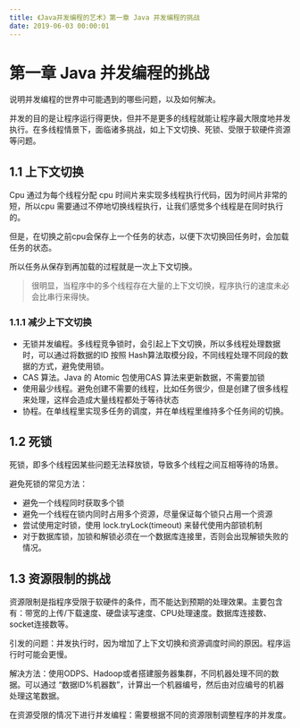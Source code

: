 ```yaml
---
title: 《Java并发编程的艺术》第一章 Java 并发编程的挑战
date: 2019-06-03 00:00:01
---
```

# 第一章 Java 并发编程的挑战

说明并发编程的世界中可能遇到的哪些问题，以及如何解决。

并发的目的是让程序运行得更快，但并不是更多的线程就能让程序最大限度地并发执行。在多线程情景下，面临诸多挑战，如上下文切换、死锁、受限于软硬件资源等问题。

## 1.1 上下文切换

Cpu 通过为每个线程分配 cpu 时间片来实现多线程执行代码，因为时间片非常的短，所以cpu 需要通过不停地切换线程执行，让我们感觉多个线程是在同时执行的。

但是，在切换之前cpu会保存上一个任务的状态，以便下次切换回任务时，会加载任务的状态。

所以任务从保存到再加载的过程就是一次上下文切换。

> 很明显，当程序中的多个线程存在大量的上下文切换，程序执行的速度未必会比串行来得快。

### 1.1.1 减少上下文切换

- 无锁并发编程。多线程竞争锁时，会引起上下文切换，所以多线程处理数据时，可以通过将数据的ID 按照 Hash算法取模分段，不同线程处理不同段的数据的方式，避免使用锁。
- CAS 算法。Java 的 Atomic 包使用CAS 算法来更新数据，不需要加锁
- 使用最少线程。避免创建不需要的线程，比如任务很少，但是创建了很多线程来处理，这样会造成大量线程都处于等待状态
- 协程。在单线程里实现多任务的调度，并在单线程里维持多个任务间的切换。

## 1.2 死锁

死锁，即多个线程因某些问题无法释放锁，导致多个线程之间互相等待的场景。

避免死锁的常见方法：

- 避免一个线程同时获取多个锁
- 避免一个线程在锁内同时占用多个资源，尽量保证每个锁只占用一个资源
- 尝试使用定时锁，使用 lock.tryLock(timeout) 来替代使用内部锁机制
- 对于数据库锁，加锁和解锁必须在一个数据库连接里，否则会出现解锁失败的情况。

## 1.3 资源限制的挑战

资源限制是指程序受限于软硬件的条件，而不能达到预期的处理效果。主要包含有：带宽的上传/下载速度、硬盘读写速度、CPU处理速度。数据库连接数、socket连接数等。

引发的问题：并发执行时，因为增加了上下文切换和资源调度时间的原因。程序运行时可能会更慢。

解决方法：使用ODPS、Hadoop或者搭建服务器集群，不同机器处理不同的数据。可以通过 “数据ID%机器数”，计算出一个机器编号，然后由对应编号的机器处理这笔数据。

在资源受限的情况下进行并发编程：需要根据不同的资源限制调整程序的并发度。